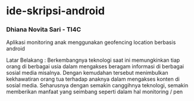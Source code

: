 # ide-skripsi-android
### Dhiana Novita Sari - TI4C
Aplikasi monitoring anak menggunakan geofencing location berbasis android

Latar Belakang : 
  Berkembangnya teknologi saat ini memungkinkan tiap orang di berbagai usia dalam mengakses beragam informasi di berbagai sosial media misalnya. Dengan kemudahan tersebut menimbulkan kekhawatiran orang tua terhadap anaknya dalam mengakses konten di sosial media. Seharusnya dengan semakin canggihnya teknologi, semakin memberikan manfaat yang seimbang seperti dalam hal monitoring / pen
